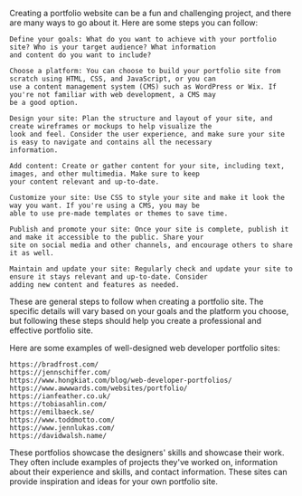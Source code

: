 Creating a portfolio website can be a fun and challenging project, and there are many ways to go about it. Here are some steps you can follow:

    Define your goals: What do you want to achieve with your portfolio site? Who is your target audience? What information 
    and content do you want to include?

    Choose a platform: You can choose to build your portfolio site from scratch using HTML, CSS, and JavaScript, or you can 
    use a content management system (CMS) such as WordPress or Wix. If you're not familiar with web development, a CMS may 
    be a good option.

    Design your site: Plan the structure and layout of your site, and create wireframes or mockups to help visualize the 
    look and feel. Consider the user experience, and make sure your site is easy to navigate and contains all the necessary 
    information.

    Add content: Create or gather content for your site, including text, images, and other multimedia. Make sure to keep 
    your content relevant and up-to-date.

    Customize your site: Use CSS to style your site and make it look the way you want. If you're using a CMS, you may be 
    able to use pre-made templates or themes to save time.

    Publish and promote your site: Once your site is complete, publish it and make it accessible to the public. Share your 
    site on social media and other channels, and encourage others to share it as well.

    Maintain and update your site: Regularly check and update your site to ensure it stays relevant and up-to-date. Consider 
    adding new content and features as needed.

These are general steps to follow when creating a portfolio site. The specific details will vary based on your goals and the 
platform you choose, but following these steps should help you create a professional and effective portfolio site.

Here are some examples of well-designed web developer portfolio sites:

    https://bradfrost.com/
    https://jennschiffer.com/
    https://www.hongkiat.com/blog/web-developer-portfolios/
    https://www.awwwards.com/websites/portfolio/
    https://ianfeather.co.uk/
    https://tobiasahlin.com/
    https://emilbaeck.se/
    https://www.toddmotto.com/
    https://www.jennlukas.com/
    https://davidwalsh.name/

These portfolios showcase the designers' skills and showcase their work. They often include examples of projects they've 
worked on, information about their experience and skills, and contact information. These sites can provide inspiration and 
ideas for your own portfolio site.
